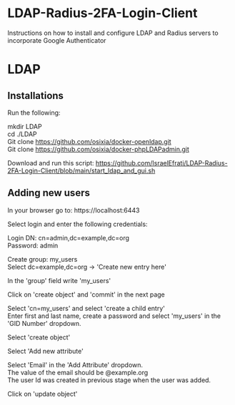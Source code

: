 # LDAP-Radius-2FA-Login-Client
Instructions on how to install and configure LDAP and Radius servers to incorporate Google Authenticator

# LDAP 
## Installations

Run the following:

mkdir LDAP              
cd ./LDAP                                                       
Git clone https://github.com/osixia/docker-openldap.git                         
Git clone https://github.com/osixia/docker-phpLDAPadmin.git

Download and run this script:
https://github.com/IsraelEfrati/LDAP-Radius-2FA-Login-Client/blob/main/start_ldap_and_gui.sh

## Adding new users
In your browser go to:
https://localhost:6443
                    
Select login and enter the following credentials:

Login DN: cn=admin,dc=example,dc=org        
Password: admin
 
Create group: my_users              
Select dc=example,dc=org -> 'Create new entry here' 

In the 'group' field write 'my_users'

Click on 'create object' and 'commit' in the next page
 
Select 'cn=my_users' and select 'create a child entry'      
Enter first and last name, create a password and select 
'my_users' in the  'GID Number' dropdown.       

Select 'create object' 

Select  'Add new attribute' 

Select 'Email' in the 'Add Attribute' dropdown.     
The value of the email should be <User ID>@example.org      
The user Id was created in previous stage when the user was added.
      
Click on 'update object' 
